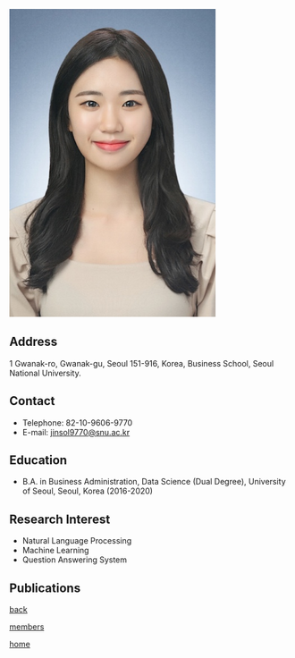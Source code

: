 ![SolJin](/pic/members/SolJin.jpeg)

## **Address**
1 Gwanak-ro, Gwanak-gu, Seoul 151-916, Korea, Business School, Seoul National University.

## **Contact**
- Telephone: 82-10-9606-9770
- E-mail: jinsol9770@snu.ac.kr

## **Education**
- B.A. in Business Administration, Data Science (Dual Degree), University of Seoul, Seoul, Korea (2016-2020)

## **Research Interest**
- Natural Language Processing
- Machine Learning
- Question Answering System

## **Publications**


[back](README.md)

[members](../README.md)

[home](../../index.md)
